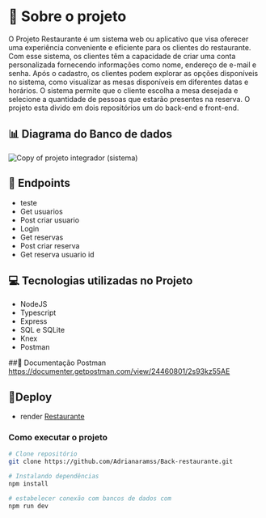 # 📖 Sobre o projeto
O Projeto Restaurante é um sistema web ou aplicativo que visa oferecer uma experiência conveniente e eficiente para os clientes do restaurante. Com esse sistema, os clientes têm a capacidade de criar uma conta personalizada fornecendo informações como nome, endereço de e-mail e senha.
Após o cadastro, os clientes podem explorar as opções disponíveis no sistema, como visualizar as mesas disponíveis em diferentes datas e horários. O sistema permite que o cliente escolha a mesa desejada e selecione a quantidade de pessoas que estarão presentes na reserva. O projeto esta divido em dois repositórios um do back-end e front-end.


## 📊 Diagrama do Banco de dados

![Copy of projeto integrador (sistema)](https://github.com/Adrianaramss/Back-restaurante/assets/111310311/88ffc0bf-68fa-4802-bbde-8b823737b2d5)

## 📝 Endpoints
- teste
- Get usuarios
- Post criar usuario
- Login
- Get reservas
- Post criar reserva
- Get reserva usuario id


## 💻 Tecnologias utilizadas no Projeto

- NodeJS
- Typescript
- Express
- SQL e SQLite
- Knex
- Postman

##📖 Documentação Postman
https://documenter.getpostman.com/view/24460801/2s93kz55AE
## 🔗Deploy 
- render
[Restaurante](https://back-restaurante.onrender.com)


### Como executar o projeto 
```bash
# Clone repositório
git clone https://github.com/Adrianaramss/Back-restaurante.git

# Instalando dependências
npm install

# estabelecer conexão com bancos de dados com 
npm run dev
```
